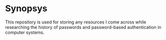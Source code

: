 # Synopsys
This repository is used for storing any resources I come across while researching the history of passwords and password-based authentication in computer systems.
